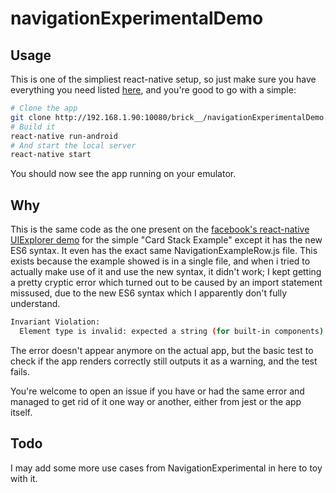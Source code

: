 # navigationExperimentalDemo

## Usage

This is one of the simpliest react-native setup, so just make sure you have
everything  you need listed
[here](https://facebook.github.io/react-native/docs/getting-started.html), and
you're good to go with a simple:
```bash
# Clone the app
git clone http://192.168.1.90:10080/brick__/navigationExperimentalDemo.git
# Build it
react-native run-android
# And start the local server
react-native start
```
You should now see the app running on your emulator.

## Why

This is the same code as the one present on the
[facebook's react-native UIExplorer demo](https://github.com/facebook/react-native/blob/master/Examples/UIExplorer/js/NavigationExperimental/NavigationCardStack-example.js)
for the simple "Card Stack Example" except it has the new ES6 syntax. It even
has the exact same NavigationExampleRow.js file.  This exists because the
example showed is in a single file, and when i tried to actually make use of
it and use the new syntax, it didn't work; I kept getting a pretty cryptic
error which turned out to be caused by an import statement missused, due to the
new ES6 syntax which I apparently don't fully understand.
```bash
Invariant Violation:
  Element type is invalid: expected a string (for built-in components) or a class/function (for composite components) but got: object.
```
The error doesn't appear anymore on the actual app, but the basic test to check
if the app renders correctly still outputs it as a warning, and the test fails.

You're welcome to open an issue if you have or had the same error and managed
to get rid of it one way or another, either from jest or the app itself.

## Todo

I may add some more use cases from NavigationExperimental in here to toy with it.
